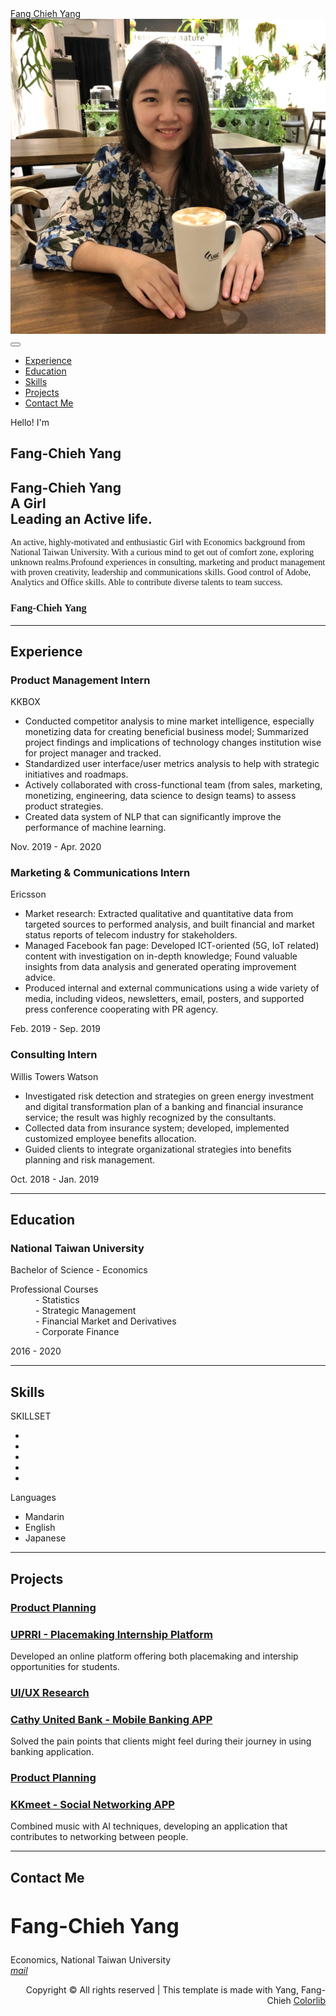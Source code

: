 <!DOCTYPE html>
<html lang="en">

<head>
    <meta charset="utf-8" />
    <meta name="viewport" content="width=device-width, initial-scale=1, shrink-to-fit=no" />
    <meta name="description" content="" />
    <meta name="author" content="" />
    <title>Fang Chieh Yang</title>
    <link rel="icon" type="image/x-icon" href="assets/img/bitbug_favicon.ico" />
    <!-- Font Awesome icons (free version)-->
    <script src="https://use.fontawesome.com/releases/v5.13.0/js/all.js" crossorigin="anonymous"></script>
    <!-- Google fonts-->
    <link href="https://fonts.googleapis.com/css?family=Poppins:300,400,500,600,700" rel="stylesheet">
    <link href="https://fonts.googleapis.com/css?family=Montserrat:300,400,500,700" rel="stylesheet">
    <link href="https://fonts.googleapis.com/css?family=Herr+Von+Muellerhoff" rel="stylesheet">
    <!-- Core theme CSS (includes Bootstrap)-->
    <link href="Fang-Chieh-Resume/css/fang.css" rel="stylesheet" />
    <link rel="stylesheet" href="https://fonts.googleapis.com/icon?family=Material+Icons">
    <link rel="stylesheet" href="css/open-iconic-bootstrap.min.css">
    <link rel="stylesheet" href="css/animate.css">
    <link rel="stylesheet" href="css/owl.carousel.min.css">
    <link rel="stylesheet" href="css/owl.theme.default.min.css">
    <link rel="stylesheet" href="css/magnific-popup.css">
    <link rel="stylesheet" href="css/aos.css">
    <link rel="stylesheet" href="css/ionicons.min.css">
    <link rel="stylesheet" href="css/bootstrap-datepicker.css">
    <link rel="stylesheet" href="css/jquery.timepicker.css">
    <link rel="stylesheet" href="css/flaticon.css">
    <link rel="stylesheet" href="css/icomoon.css">

</head>

<body id="page-top">
    <!-- Navigation-->
    <nav class="navbar navbar-expand-lg navbar-dark bg-primary fixed-top" id="sideNav" style="background-image: url(images/bg_4.jpg);background-size: cover;background-position: center;">
        <a class="navbar-brand js-scroll-trigger" href="#page-top"><span class="d-block d-lg-none">Fang Chieh
                Yang</span><span class="d-none d-lg-block">
                <img class="img-fluid img-profile rounded-circle mx-auto mb-2" src="images/me.jpg" alt="" />
            </span></a><button class="navbar-toggler" type="button" data-toggle="collapse"
            data-target="#navbarSupportedContent" aria-controls="navbarSupportedContent" aria-expanded="false"
            aria-label="Toggle navigation"><span class="navbar-toggler-icon"></span></button>
        <div class="collapse navbar-collapse" id="navbarSupportedContent">
            <ul class="navbar-nav">
                <li class="nav-item"><a class="nav-link js-scroll-trigger" href="#experience">Experience</a></li>
                <li class="nav-item"><a class="nav-link js-scroll-trigger" href="#education">Education</a></li>
                <li class="nav-item"><a class="nav-link js-scroll-trigger" href="#skills">Skills</a></li>
                <li class="nav-item"><a class="nav-link js-scroll-trigger" href="#projects">Projects</a></li>
                <li class="nav-item"><a class="nav-link js-scroll-trigger" href="#contact">Contact Me</a></li>
            </ul>
        </div>
    </nav>
    <div id="colorlib-main"></div>
    <section class="ftco-section-no-padding bg-light">
				<div class="hero-wrap">
					<div class="overlay"></div>
					<div class="d-flex align-items-center js-fullheight">
						<div class="author-info text p-3 p-md-5">
							<div class="desc">
                        <span class="subheading">Hello! I'm</span>
                        <h1 class="big-letter">Fang-Chieh Yang</h1>
                        <h1 class="mb-4"><span>Fang-Chieh Yang</span><br> A Girl <br><span>Leading an Active
                                life.</span>
                        </h1>
                        <p class="mb-4" style="font-family: Georgia, 'Times New Roman', Times, serif;">An active,
                            highly-motivated and enthusiastic Girl with Economics background from National Taiwan
                            University. With a curious mind to get out of comfort zone, exploring unknown
                            realms.Profound experiences in consulting, marketing and product management with proven
                            creativity, leadership and communications skills. Good control of Adobe, Analytics and
                            Office skills. Able to contribute diverse talents to team success.</p>
                        <h3 class="signature h1" style="font-family: Herr Von Muellerhoff;">Fang-Chieh Yang</h7>
                    </div>
						</div>
                        <div class="author-image text img d-flex">
							<section class="home-slider js-fullheight owl-carousel">
								<div class="slider-item js-fullheight"
									style="background-image: url(images/me2.jpg);">
								</div>
								<div class="slider-item js-fullheight"
									style="background-image:url(images/me4.jpg);">
								</div>
							</section>
						</div>
					</div>
				</div>
			</section>
    <hr class="m-0" />
    <!-- Experience-->
    <section class="resume-section" id="experience">
        <div class="resume-section-content">
            <h2 class="mb-5">Experience</h2>
            <div class="d-flex2 flex-column flex-md-row justify-content-between mb-5">
                <div class="flex-grow-1">
                    <h3 class="mb-0">Product Management Intern</h3>
                    <div class="subheading2 mb-3">KKBOX</div>
                    <ul>
                        <li>Conducted competitor analysis to mine market intelligence, especially monetizing data
                            for creating beneficial business model;
                            Summarized project findings and implications of technology changes institution wise for
                            project manager and tracked.</li>
                        <li>
                            Standardized user interface/user metrics analysis to help with strategic initiatives and
                            roadmaps.
                        </li>
                        <li>
                            Actively collaborated with cross-functional team (from sales, marketing,
                            monetizing, engineering, data science to design teams) to assess product strategies.
                        <li>Created data system of NLP that can significantly improve the performance of
                            machine learning.</li>
                        </li>
                    </ul>
                </div>
                <div class="flex-shrink-0"><span class="text-primary">Nov. 2019 - Apr. 2020</span></div>
            </div>
            <div class="d-flex2 flex-column flex-md-row justify-content-between mb-5">
                <div class="flex-grow-1">
                    <h3 class="mb-0">Marketing & Communications Intern</h3>
                    <div class="subheading2 mb-3">Ericsson</div>
                    <ul>
                        <li>Market research: Extracted qualitative and quantitative data from targeted sources to
                            performed analysis, and built financial and market status reports of telecom industry
                            for stakeholders.</li>
                        <li>
                            Managed Facebook fan page: Developed ICT-oriented (5G, IoT related) content with
                            investigation on in-depth knowledge; Found valuable insights from data analysis and
                            generated operating improvement advice.
                        </li>
                        <li>
                            Produced internal and external communications using a wide variety of media, including
                            videos, newsletters, email, posters, and supported press conference cooperating with PR
                            agency.
                        </li>
                    </ul>
                </div>
                <div class="flex-shrink-0"><span class="text-primary">Feb. 2019 - Sep. 2019</span></div>
            </div>
            <div class="d-flex2 flex-column flex-md-row justify-content-between mb-5">
                <div class="flex-grow-1">
                    <h3 class="mb-0">Consulting Intern</h3>
                    <div class="subheading2 mb-3">Willis Towers Watson</div>
                    <ul>
                        <li>Investigated risk detection and strategies on green energy investment and digital
                            transformation plan of a banking and financial insurance service; the result was highly
                            recognized by the consultants.
                        </li>
                        <li>Collected data from insurance system; developed, implemented customized employee
                            benefits allocation.
                        </li>
                        <li>
                            Guided clients to integrate organizational strategies into benefits planning and risk
                            management.
                        </li>
                    </ul>
                </div>
                <div class="flex-shrink-0"><span class="text-primary">Oct. 2018 - Jan. 2019</span></div>
            </div>
        </div>
    </section>
    <hr class="m-0" />
    <!-- Education-->
    <section class="resume-section" id="education">
        <div class="resume-section-content">
            <h2 class="mb-5">Education</h2>
            <div class="d-flex2 flex-column flex-md-row justify-content-between mb-5">
                <div class="flex-grow-1">
                    <h3 class="mb-0">National Taiwan University</h3>
                    <div class="subheading2 mb-3">Bachelor of Science - Economics</div>
                    <dl>
                        <dt>Professional Courses</dt>
                        <dd>- Statistics<br>- Strategic Management<br>- Financial Market and Derivatives<br>-
                            Corporate Finance<br></dd>
                    </dl>
                </div>
                <div class="flex-shrink-0"><span class="text-primary">2016 - 2020</span></div>
            </div>
        </div>
    </section>
    <hr class="m-0" />
    <!-- Skills-->
    <section class="resume-section" id="skills">
        <div class="resume-section-content">
            <h2 class="mb-5">Skills</h2>
            <div class="subheading2 mb-3">SKILLSET</div>
            <ul class="list-inline dev-icons">
                <li class="list-inline-item"><i class="fab fa-adobe"></i></li>
                <li class="list-inline-item"><i class="fab fa-python"></i></li>
                <li class="list-inline-item"><i class="fab fa-js-square"></i></li>
                <li class="list-inline-item"><i class="fab fa-angular"></i></li>
                <li class="list-inline-item"><i class="fab fa-react"></i></li>
            </ul>
            <div class="subheading2 mb-3">Languages</div>
            <ul>
                <li>
                    Mandarin
                </li>
                <li>
                    English
                </li>
                <li>
                    Japanese
                </li>
            </ul>
        </div>
    </section>
    <hr class="m-0" />
    <!-- projects-->
    <section class="resume-section" id="projects">
        <div class="resume-section-content">
            <h2 class="mb-5">Projects</h2>
            <section class="ftco-section bg-light" id="blog-section">
                <div class="container">
                    <div class="row d-flex">
                        <!-- Project 1 -->
                        <div class="col-md-6 col-lg-4 d-flex ftco-animate">
                            <div class="blog-entry justify-content-end">
                                <div class="project img ftco-animate d-flex justify-content-center align-items-center"
                                    style="background-image: url(images/uprri.jpg);">
                                    <div class="overlay"></div>
                                    <div class="text text-center p-4">
                                        <h3><a href="https://www.youtube.com/embed/LcYfy0S8QmY"
                                                target="_blank">Product Planning</a>
                                        </h3>
                                    </div>
                                </div>
                                <div class="text mt-3 float-right d-block">
                                    <h3 class="heading"><a
                                            href="https://www.youtube.com/embed/LcYfy0S8QmY"
                                            target="_blank">UPRRI - Placemaking Internship Platform</a></h3>
                                    <p>Developed an online platform offering both placemaking and intership opportunities for students.</p>
                                </div>
                            </div>
                        </div>
                        <!-- Project 2 -->
                        <div class="col-md-6 col-lg-4 d-flex ftco-animate">
                            <div class="blog-entry justify-content-end">
                                <div class="project img ftco-animate d-flex justify-content-center align-items-center"
                                    style="background-image: url(images/bank.jpg);">
                                    <div class="overlay"></div>
                                    <div class="text text-center p-4">
                                        <h3><a href="/Fang-Chieh-Resume/project1.html" target="_blank">UI/UX
                                                Research</a>
                                        </h3>
                                    </div>
                                </div>
                                <div class="text mt-3 float-right d-block">
                                    <h3 class="heading"><a
                                            href="https://chiayi-lin.github.io/Stock_Trader/backtest.html"
                                            target="_blank">Cathy United Bank - Mobile Banking APP</a></h3>
                                    <p>Solved the pain points that clients might feel during their journey in using banking application.</p>
                                </div>
                            </div>
                        </div>
                        <!-- Project 3 -->
                        <div class="col-md-6 col-lg-4 d-flex ftco-animate">
                            <div class="blog-entry justify-content-end">
                                <div class="project img ftco-animate d-flex justify-content-center align-items-center"
                                    style="background-image: url(images/kkmeet.jpg);">
                                    <div class="overlay"></div>
                                    <div class="text text-center p-4">
                                        <h3><a href="https://chiayi-lin.github.io/Stock_Trader/backtest.html"
                                                target="_blank">Product Planning</a>
                                        </h3>
                                    </div>
                                </div>
                                <div class="text mt-3 float-right d-block">
                                    <h3 class="heading"><a
                                            href="https://chiayi-lin.github.io/Stock_Trader/backtest.html"
                                            target="_blank">KKmeet - Social Networking APP</a></h3>
                                    <p>Combined music with AI techniques, developing an application that contributes to networking between people.</p>
                                </div>
                            </div>
                        </div>
                    </div>
                </div>
            </section>
        </div>
    </section>
    <hr class="m-0" />
    <!-- contact-->
    <section class="resume-section" id="contact">
        <div class="resume-section-content">
            <h2 class="mb-5">Contact Me</h2>
            <h1 class="mb-0"style= "font-size: xx-large">Fang-Chieh <span class="text-primary">Yang</span></h1>
            <div class="subheading mb-5">Economics, National Taiwan University</div>
            <div class="social-icons">
                <a class="social-icon" href="https://www.linkedin.com/in/yang-fangchieh/"><i
                        class="fab fa-linkedin-in"></i></a>
                <a class="social-icon" href="jessicay221@gmail.com"><i class="material-icons">mail</i></a>
            </div>
        </div>
    </section>
    <div class="row">
        <div class="col-md-12" style="text-align: right;">
            <p>
                Copyright &copy;<script>
                    document.write(new Date().getFullYear());
                </script> All rights reserved | This template is made with Yang, Fang-Chieh
                <a href="https://colorlib.com" target="_blank" style="text-align: right">Colorlib</a>
            </p>
        </div>
    </div>
    </div>
    </footer>
    </div><!-- END COLORLIB-MAIN -->
    </div><!-- END COLORLIB-PAGE -->
    <script src="js/jquery.min.js"></script>
    <script src="js/jquery-migrate-3.0.1.min.js"></script>
    <script src="js/popper.min.js"></script>
    <script src="js/bootstrap.min.js"></script>
    <script src="js/jquery.easing.1.3.js"></script>
    <script src="js/jquery.waypoints.min.js"></script>
    <script src="js/jquery.stellar.min.js"></script>
    <script src="js/owl.carousel.min.js"></script>
    <script src="js/jquery.magnific-popup.min.js"></script>
    <script src="js/aos.js"></script>
    <script src="js/jquery.animateNumber.min.js"></script>
    <script src="js/bootstrap-datepicker.js"></script>
    <script src="js/jquery.timepicker.min.js"></script>
    <script src="js/scrollax.min.js"></script>
    <script src="https://maps.googleapis.com/maps/api/js?key=AIzaSyBVWaKrjvy3MaE7SQ74_uJiULgl1JY0H2s&sensor=false">
    </script>
    <script src="js/google-map.js"></script>
    <script src="js/main.js"></script>

</body>

</html>
